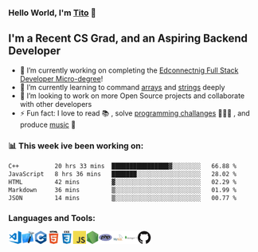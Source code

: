 ### Hello World, I'm [Tito](https://linkedin.com/in/tito-egeonu) 👋

## I'm a Recent CS Grad, and an Aspiring Backend Developer

- 🔭 I’m currently working on completing the [Edconnectnig Full Stack Developer Micro-degree](https://edconnect.ng)!
- 🌱 I’m currently learning to command [arrays](https://github.com/tege3000/learn/tree/master/geeksforgeeks-solved/Data-Structures/Arrays) and [strings](https://github.com/tege3000/learn/tree/master/geeksforgeeks-solved/Data-Structures/Strings) deeply
- 🥅 I’m looking to work on more Open Source projects and collaborate with other developers
- ⚡ Fun fact: I love to read 📚 , solve [programming challanges](https://www.hackerrank.com/oaegeonu) 👨🏾‍💻 , and produce [music](https://soundcloud.com/enisen/tracks) 🎹

### 📊 This week ive been working on:
<!--START_SECTION:waka-->
```text
C++          20 hrs 33 mins  ████████████████▓░░░░░░░░   66.88 % 
JavaScript   8 hrs 36 mins   ███████░░░░░░░░░░░░░░░░░░   28.02 % 
HTML         42 mins         ▓░░░░░░░░░░░░░░░░░░░░░░░░   02.29 % 
Markdown     36 mins         ▒░░░░░░░░░░░░░░░░░░░░░░░░   01.99 % 
JSON         14 mins         ▒░░░░░░░░░░░░░░░░░░░░░░░░   00.77 % 
```
<!--END_SECTION:waka-->

### Languages and Tools:
<img align="left" alt="VS Code" width="26px" src="https://raw.githubusercontent.com/github/explore/80688e429a7d4ef2fca1e82350fe8e3517d3494d/topics/visual-studio-code/visual-studio-code.png" />
<img align="left" alt="Xcode" width="26px" src="https://raw.githubusercontent.com/github/explore/80688e429a7d4ef2fca1e82350fe8e3517d3494d/topics/xcode/xcode.png" />
<img align="left" alt="Cpp" width="26px" src="https://raw.githubusercontent.com/github/explore/80688e429a7d4ef2fca1e82350fe8e3517d3494d/topics/cpp/cpp.png" />
<!-- skill coming soon -->
<!-- <img align="left" alt="Python" width="26px" src="https://raw.githubusercontent.com/github/explore/80688e429a7d4ef2fca1e82350fe8e3517d3494d/topics/python/python.png" /> -->
<img align="left" alt="HTML5" width="26px" src="https://raw.githubusercontent.com/github/explore/80688e429a7d4ef2fca1e82350fe8e3517d3494d/topics/html/html.png" />
<img align="left" alt="CSS3" width="26px" src="https://raw.githubusercontent.com/github/explore/80688e429a7d4ef2fca1e82350fe8e3517d3494d/topics/css/css.png" />
<!-- skill coming soon... -->
<!-- <img align="left" alt="Sass" width="26px" src="https://raw.githubusercontent.com/github/explore/80688e429a7d4ef2fca1e82350fe8e3517d3494d/topics/sass/sass.png" /> -->
<img align="left" alt="JavaScript" width="26px" src="https://raw.githubusercontent.com/github/explore/80688e429a7d4ef2fca1e82350fe8e3517d3494d/topics/javascript/javascript.png" />
<!-- skill coming soon -->
<!-- <img align="left" alt="React" width="26px" src="https://raw.githubusercontent.com/github/explore/80688e429a7d4ef2fca1e82350fe8e3517d3494d/topics/react/react.png" /> -->
<img align="left" alt="Node.js" width="26px" src="https://raw.githubusercontent.com/github/explore/80688e429a7d4ef2fca1e82350fe8e3517d3494d/topics/nodejs/nodejs.png" />
<img align="left" alt="SQL" width="26px" src="https://raw.githubusercontent.com/github/explore/80688e429a7d4ef2fca1e82350fe8e3517d3494d/topics/php/php.png" />
<img align="left" alt="MySQL" width="26px" src="https://raw.githubusercontent.com/github/explore/80688e429a7d4ef2fca1e82350fe8e3517d3494d/topics/mysql/mysql.png" />
<img align="left" alt="MongoDB" width="26px" src="https://raw.githubusercontent.com/github/explore/80688e429a7d4ef2fca1e82350fe8e3517d3494d/topics/mongodb/mongodb.png" />
<img align="left" alt="GitHub" width="26px" src="https://raw.githubusercontent.com/github/explore/78df643247d429f6cc873026c0622819ad797942/topics/github/github.png" />

<br />
<br />





